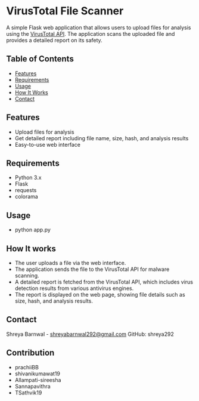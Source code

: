 # VirusTotal File Scanner

A simple Flask web application that allows users to upload files for analysis using the [VirusTotal API](https://www.virustotal.com/). The application scans the uploaded file and provides a detailed report on its safety.

## Table of Contents

- [Features](#features)
- [Requirements](#requirements)
- [Usage](#usage)
- [How It Works](#how-it-works)
- [Contact](#contact)

## Features

- Upload files for analysis
- Get detailed report including file name, size, hash, and analysis results
- Easy-to-use web interface

## Requirements

- Python 3.x
- Flask
- requests
- colorama

## Usage

- python app.py

## How It works

- The user uploads a file via the web interface.
- The application sends the file to the VirusTotal API for malware scanning.
- A detailed report is fetched from the VirusTotal API, which includes virus detection results from various antivirus engines.
- The report is displayed on the web page, showing file details such as size, hash, and analysis results.

## Contact

Shreya Barnwal - shreyabarnwal292@gmail.com
GitHub: shreya292

## Contribution

- prachiiBB
- shivanikumawat19
- Allampati-sireesha
- Sannapavithra
- TSathvik19


